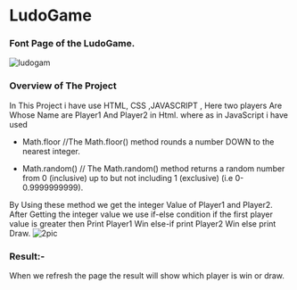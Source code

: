 # LudoGame

### Font Page of the LudoGame.
![ludogam](https://user-images.githubusercontent.com/84222697/223012122-80c22057-1801-402f-a09b-87dbc1b9b573.png)
### Overview of The Project
In This Project i have use HTML, CSS ,JAVASCRIPT , Here two players Are Whose Name are Player1 And Player2 in Html.
where as in JavaScript i have used
+ Math.floor      //The Math.floor() method rounds a number DOWN to the nearest integer.
- Math.random()  // The Math.random() method returns a random number from 0 (inclusive) up to but not including 1 (exclusive) (i.e 0-0.9999999999).

By Using these method we get the integer Value of Player1 and Player2.
After Getting the integer value we use if-else condition if the first player value is greater then Print Player1 Win else-if print Player2 Win else print Draw.
![2pic](https://user-images.githubusercontent.com/84222697/223014241-bc7345fc-da39-4837-b440-455e835bb634.png)


### Result:-
When we refresh the page the result will show which player is win or draw.

